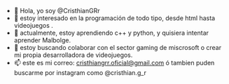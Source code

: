 - 👋 Hola, yo soy @CristhianGRr
- 👀 estoy interesado en la programación de todo tipo, desde html hasta videojuegos .
- 🌱 actualmente, estoy aprendiendo c++ y python, y quisiera intentar aprender Malbolge.
- 💞️ estoy buscando colaborar con el sector gaming de miscrosoft o crear mi propia
  desarrolladora de videojuegos.
- 📫 este es mi correo: cristhiangrr.oficial@gmail.com
  ó tambien puden buscarme por instagram como @cristhian.g_r

<!---
CristhianGRr/CristhianGRr is a ✨ special ✨ repository because its `README.md` (this file) appears on your GitHub profile.
You can click the Preview link to take a look at your changes.
--->
